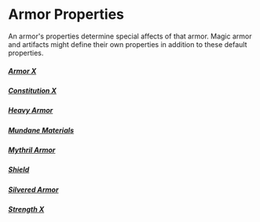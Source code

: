 # Armor Properties
An armor's properties determine special affects of that armor. Magic armor and artifacts might define their own properties in addition to these default properties.
##### [Armor X](Armor%20X%20Property.md)
##### [Constitution X](Constitution%20X%20Property.md)
##### [Heavy Armor](Heavy%20Armor%20Property.md)
##### [Mundane Materials](../../../Material%20Properties/Mundane%20Property.md#Mundane%20Materials)
##### [Mythril Armor](../../../Material%20Properties/Mythril%20Property.md#Mythril%20Armor)
##### [Shield](Shield%20Property.md)
##### [Silvered Armor](../../../Material%20Properties/Silvered%20Property.md#Silvered%20Armor)
##### [Strength X](Strength%20X%20Property.md)